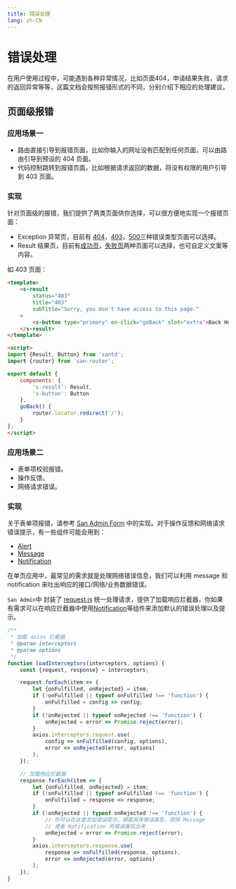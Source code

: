 ```yaml
---
title: 错误处理
lang: zh-CN
---
```

# 错误处理

在用户使用过程中，可能遇到各种异常情况，比如页面404，申请结果失败，请求的返回异常等等，这篇文档会按照报错形式的不同，分别介绍下相应的处理建议。

## 页面级报错 

### 应用场景一

- 路由直接引导到报错页面，比如你输入的网址没有匹配到任何页面，可以由路由引导到预设的 404 页面。
- 代码控制跳转到报错页面，比如根据请求返回的数据，将没有权限的用户引导到 403 页面。

### 实现

针对页面级的报错，我们提供了两类页面供你选择，可以很方便地实现一个报错页面：

* Exception 异常页，目前有 [404](https://github.com/ecomfe/san-admin/blob/master/containers/exception/404.san)，[403](https://github.com/ecomfe/san-admin/blob/master/containers/exception/403.san)，[500](https://github.com/ecomfe/san-admin/blob/master/containers/exception/500.san)三种错误类型页面可以选择。
* Result 结果页，目前有[成功页](https://github.com/ecomfe/san-admin/blob/master/containers/result/success/index.san)，[失败页](https://github.com/ecomfe/san-admin/blob/master/containers/result/fail/index.san)两种页面可以选择，也可自定义文案等内容。

如 403 页面：

```html
<template>
    <s-result
        status="403"
        title="403"
        subTitle="Sorry, you don't have access to this page."
    >
        <s-button type="primary" on-click="goBack" slot="extra">Back Home</s-button>
    </s-result>
</template>

<script>
import {Result, Button} from 'santd';
import {router} from 'san-router';

export default {
    components: {
        's-result': Result,
        's-button': Button
    },
    goBack() {
        router.locator.redirect('/');
    }
};
</script>
```

### 应用场景二

- 表单项校验报错。
- 操作反馈。
- 网络请求错误。

### 实现

关于表单项报错，请参考 [San Admin Form](https://github.com/ecomfe/san-admin/tree/master/containers/form) 中的实现。对于操作反馈和网络请求错误提示，有一些组件可能会用到：

* [Alert](https://ecomfe.github.io/santd/#/components/alert)
* [Message](https://ecomfe.github.io/santd/#/components/message)
* [Notification](https://ecomfe.github.io/santd/#/components/notification)

在单页应用中，最常见的需求就是处理网络错误信息，我们可以利用 message 和 notification 来吐出响应的接口/网络/业务数据错误。

`San Admin`中 封装了 [request.js](https://github.com/ecomfe/san-admin/blob/master/src/utils/request.js) 统一处理请求，提供了加载响应拦截器，你如果有需求可以在响应拦截器中使用[Notification](https://ecomfe.github.io/santd/#/components/notification)等组件来添加默认的错误处理以及提示。

```js
/**
 * 加载 axios 拦截器
 * @param interceptors
 * @param options
 */
function loadInterceptors(interceptors, options) {
    const {request, response} = interceptors;

    request.forEach(item => {
        let {onFulfilled, onRejected} = item;
        if (!onFulfilled || typeof onFulfilled !== 'function') {
            onFulfilled = config => config;
        }
        if (!onRejected || typeof onRejected !== 'function') {
            onRejected = error => Promise.reject(error);
        }
        axios.interceptors.request.use(
            config => onFulfilled(config, options),
            error => onRejected(error, options)
        );
    });

    // 加载响应拦截器
    response.forEach(item => {
        let {onFulfilled, onRejected} = item;
        if (!onFulfilled || typeof onFulfilled !== 'function') {
            onFulfilled = response => response;
        }
        if (!onRejected || typeof onRejected !== 'function') {
            // 你可以在这里添加错误提示，根据具体错误类型，使用 Message 
            // 或者 Notification 将错误展现出来
            onRejected = error => Promise.reject(error);
        }
        axios.interceptors.response.use(
            response => onFulfilled(response, options),
            error => onRejected(error, options)
        );
    });
}
```

